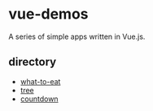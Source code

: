 # vue-demos

A series of simple apps written in Vue.js.

## directory

- [what-to-eat](https://fffzlfk.github.io/vue-demos/what-to-eat)
- [tree](https://fffzlfk.github.io/vue-demos/tree)
- [countdown](https://fffzlfk.github.io/vue-demos/tree/countdown)
